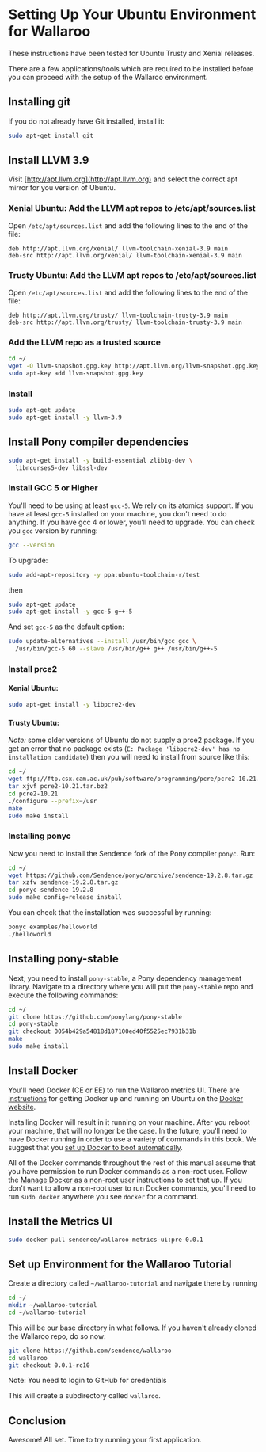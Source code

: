 # Setting Up Your Ubuntu Environment for Wallaroo

These instructions have been tested for Ubuntu Trusty and Xenial releases.

There are a few applications/tools which are required to be installed before you can proceed with the setup of the Wallaroo environment.

## Installing git

If you do not already have Git installed, install it:

```bash
sudo apt-get install git
```

## Install LLVM 3.9

Visit [http://apt.llvm.org](http://apt.llvm.org) and select the correct apt mirror for you version of Ubuntu.

### Xenial Ubuntu: Add the LLVM apt repos to /etc/apt/sources.list

Open `/etc/apt/sources.list` and add the following lines to the end of
the file:

```
deb http://apt.llvm.org/xenial/ llvm-toolchain-xenial-3.9 main
deb-src http://apt.llvm.org/xenial/ llvm-toolchain-xenial-3.9 main
```

### Trusty Ubuntu: Add the LLVM apt repos to /etc/apt/sources.list

Open `/etc/apt/sources.list` and add the following lines to the end of
the file:

```
deb http://apt.llvm.org/trusty/ llvm-toolchain-trusty-3.9 main
deb-src http://apt.llvm.org/trusty/ llvm-toolchain-trusty-3.9 main
```

### Add the LLVM repo as a trusted source

```bash
cd ~/
wget -O llvm-snapshot.gpg.key http://apt.llvm.org/llvm-snapshot.gpg.key
sudo apt-key add llvm-snapshot.gpg.key
```

### Install

```bash
sudo apt-get update
sudo apt-get install -y llvm-3.9
```

## Install Pony compiler dependencies

```bash
sudo apt-get install -y build-essential zlib1g-dev \
  libncurses5-dev libssl-dev
```

### Install GCC 5 or Higher

You'll need to be using at least `gcc-5`. We rely on its atomics support. If you have at least `gcc-5` installed on your machine, you don't need to do anything. If you have gcc 4 or lower, you'll need to upgrade. You can check you `gcc` version by running:

```bash
gcc --version
```

To upgrade:

```bash
sudo add-apt-repository -y ppa:ubuntu-toolchain-r/test
```

then

```bash
sudo apt-get update
sudo apt-get install -y gcc-5 g++-5
```

And set `gcc-5` as the default option:

```bash
sudo update-alternatives --install /usr/bin/gcc gcc \
  /usr/bin/gcc-5 60 --slave /usr/bin/g++ g++ /usr/bin/g++-5
```

### Install prce2

#### Xenial Ubuntu:

```bash
sudo apt-get install -y libpcre2-dev
```

#### Trusty Ubuntu:

*Note:* some older versions of Ubuntu do not supply a prce2
package. If you get an error that no package exists (`E: Package
'libpcre2-dev' has no installation candidate`) then you will need to
install from source like this:

```bash
cd ~/
wget ftp://ftp.csx.cam.ac.uk/pub/software/programming/pcre/pcre2-10.21.tar.bz2
tar xjvf pcre2-10.21.tar.bz2
cd pcre2-10.21
./configure --prefix=/usr
make
sudo make install
```

### Installing ponyc

Now you need to install the Sendence fork of the Pony compiler `ponyc`. Run:

```bash
cd ~/
wget https://github.com/Sendence/ponyc/archive/sendence-19.2.8.tar.gz
tar xzfv sendence-19.2.8.tar.gz
cd ponyc-sendence-19.2.8
sudo make config=release install
```

You can check that the installation was successful by running:

```bash
ponyc examples/helloworld
./helloworld
```

## Installing pony-stable

Next, you need to install `pony-stable`, a Pony dependency management library. Navigate to a directory where you will put the `pony-stable` repo and execute the following commands:

```bash
cd ~/
git clone https://github.com/ponylang/pony-stable
cd pony-stable
git checkout 0054b429a54818d187100ed40f5525ec7931b31b
make
sudo make install
```

## Install Docker

You'll need Docker (CE or EE) to run the Wallaroo metrics UI. There are [instructions](https://docs.docker.com/engine/installation/linux/ubuntu/) for getting Docker up and running on Ubuntu on the [Docker website](https://docs.docker.com/engine/installation/linux/ubuntu/). 

Installing Docker will result in it running on your machine. After you reboot your machine, that will no longer be the case. In the future, you'll need to have Docker running in order to use a variety of commands in this book. We suggest that you [set up Docker to boot automatically](https://docs.docker.com/engine/installation/linux/linux-postinstall/#configure-docker-to-start-on-boot).

All of the Docker commands throughout the rest of this manual assume that you have permission to run Docker commands as a non-root user. Follow the [Manage Docker as a non-root user](https://docs.docker.com/engine/installation/linux/linux-postinstall/#manage-docker-as-a-non-root-user) instructions to set that up. If you don't want to allow a non-root user to run Docker commands, you'll need to run `sudo docker` anywhere you see `docker` for a command.

## Install the Metrics UI

```bash
sudo docker pull sendence/wallaroo-metrics-ui:pre-0.0.1
```

## Set up Environment for the Wallaroo Tutorial

Create a directory called `~/wallaroo-tutorial` and navigate there by running

```bash
cd ~/
mkdir ~/wallaroo-tutorial
cd ~/wallaroo-tutorial
```

This will be our base directory in what follows. If you haven't already
cloned the Wallaroo repo, do so now:

```bash
git clone https://github.com/sendence/wallaroo
cd wallaroo
git checkout 0.0.1-rc10
```

Note: You need to login to GitHub for credentials

This will create a subdirectory called `wallaroo`.

## Conclusion

Awesome! All set. Time to try running your first application.
